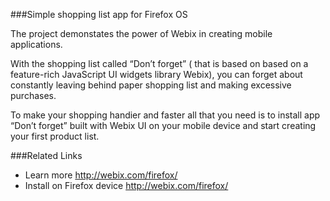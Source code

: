 ###Simple shopping list app for Firefox OS

The project demonstates the power of Webix in creating mobile applications. 

With the shopping list called “Don’t forget” ( that is based on based on a feature-rich JavaScript UI widgets library Webix), 
you can forget about constantly leaving behind paper shopping list and making excessive purchases.

To make your shopping handier and faster all that you need is to install app “Don’t forget” built with 
Webix UI on your mobile device and start creating your first product list.

###Related Links

- Learn more http://webix.com/firefox/
- Install on Firefox device http://webix.com/firefox/

